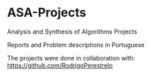 # ASA-Projects

Analysis and Synthesis of Algorithms Projects

Reports and Problem descriptions in Portuguese

The projects were done in collaboration with: https://github.com/RodrigoPerestrelo

